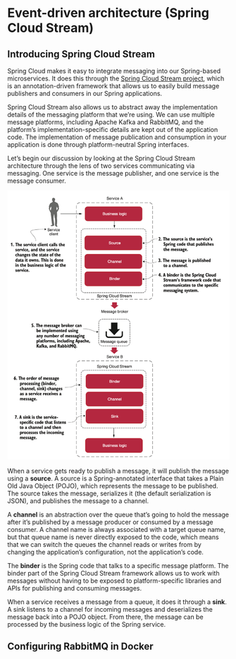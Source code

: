 # Event-driven architecture (Spring Cloud Stream)

## Introducing Spring Cloud Stream
Spring Cloud makes it easy to integrate messaging into our Spring-based microservices. It does this through the [Spring Cloud Stream project](https://spring.io/projects/spring-cloud-stream), which is an annotation-driven framework that allows us to easily build message publishers and consumers in our Spring applications.

Spring Cloud Stream also allows us to abstract away the implementation details of the messaging platform that we’re using. We can use multiple message platforms, including Apache Kafka and RabbitMQ, and the platform’s implementation-specific details are kept out of the application code. The implementation of message publication and consumption in your application is done through platform-neutral Spring interfaces.

Let’s begin our discussion by looking at the Spring Cloud Stream architecture through the lens of two services communicating via messaging. One service is the message publisher, and one service is the message consumer.

![](images/spring-cloud-stream-architecture.png)

When a service gets ready to publish a message, it will publish the message using a **source**. A source is a Spring-annotated interface that takes a Plain Old Java Object (POJO), which represents the message to be published. The source takes the message, serializes it (the default serialization is JSON), and publishes the message to a channel.

A **channel** is an abstraction over the queue that’s going to hold the message after it’s published by a message producer or consumed by a message consumer. A channel name is always associated with a target queue name, but that queue name is never directly exposed to the code, which means that we can switch the queues the channel reads or writes from by changing the application’s configuration, not the application’s code.

The **binder** is the Spring code that talks to a specific message platform. The binder part of the Spring Cloud Stream framework allows us to work with messages without having to be exposed to platform-specific libraries and APIs for publishing and consuming messages.

When a service receives a message from a queue, it does it through a **sink**. A sink listens to a channel for incoming messages and deserializes the message back into a POJO object. From there, the message can be processed by the business logic of the Spring service.

## Configuring RabbitMQ in Docker


